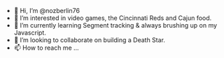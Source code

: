 - 👋 Hi, I’m @nozberlin76
- 👀 I’m interested in video games, the Cincinnati Reds and Cajun food.
- 🌱 I’m currently learning Segment tracking & always brushing up on my Javascript.
- 💞️ I’m looking to collaborate on building a Death Star.
- 📫 How to reach me ...

<!---
nozberlin76/nozberlin76 is a ✨ special ✨ repository because its `README.md` (this file) appears on your GitHub profile.
You can click the Preview link to take a look at your changes.
--->
